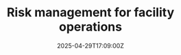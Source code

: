 ---
title: Risk management for facility operations
linkTitle: Risk management for facility operations
date: '2025-04-29T17:09:00Z'
weight: 1
description: No content
draft: false
ref: risk-management-for-facility-operations
---